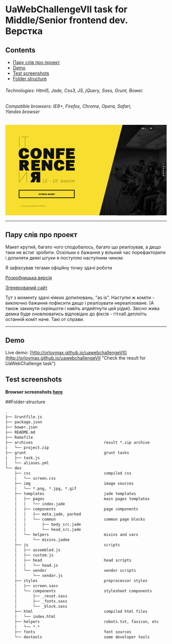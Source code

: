 # UaWebChallengeVII task for Middle/Senior frontend dev. Верстка

## Contents
* [Пару слів про проект](#%D0%9F%D0%B0%D1%80%D1%83-%D1%81%D0%BB%D1%96%D0%B2-%D0%BF%D1%80%D0%BE-%D0%BF%D1%80%D0%BE%D0%B5%D0%BA%D1%82)
* [Demo](#demo)
* [Test screenshots](#test-screenshots)
* [Folder structure](#folder-sctructure)

###### Technologies: Html5, Jade, Css3, JS, jQuery, Sass, Grunt, Bower.
###### Compatible browsers: IE8+, Firefox, Chrome, Opera, Safari, Yandex.browser
![template](test_screenshots/pic.jpg)

---

## Пару слів про проект
Макет крутий, багато чого сподобалось, багато що реалізував, а дещо таки не встиг зробити. Оскільки є бажання у вільний час порефакторити і допиляти деякі штуки я поступлю наступним чином:

Я зафіксував тегами офіційну точку здачі роботи

[Розробницька версія](https://github.com/orlovmax/uawebchallengeVII/tree/dev-contest-end)

[Згенерований сайт](https://github.com/orlovmax/uawebchallengeVII/tree/build-contest-end)

Тут з моменту здачі ніяких допилювань, "as is". Наступні ж коміти - виключно бажання пофіксити дещо і реалізувати нереалізоване. (А також закинути скріншоти і навіть апдейтнути цей рідмі). Звісно жива демка буде оновлюватись відповідно до фіксів - гітхаб деплоїть останній коміт наче. Такі от справи.

---

## Demo
Live demo: [http://orlovmax.github.io/uawebchallengeVII](http://orlovmax.github.io/uawebchallengeVII "Check the result for UaWebChallenge task")

## Test screenshots
**Browser screenshots [here](https://github.com/orlovmax/uawebchallengeVII/tree/master/test_screenshots/)**

##Folder-structure
```
.
├── Gruntfile.js
├── package.json
├── bower.json
├── README.md
├── Rakefile
├── archives                               result *.zip archive
|   └── project.zip
├── grunt                                  grunt tasks
|   ├── task.js
│   └── aliases.yml 
└── dev
    ├── css                                compiled css
    │   └── screen.css
    ├── img                                image sources
    │   └── *.png, *.jpg, *.gif
    ├── templates                          jade templates
    │   ├── pages                          main pages templates
    │   │   └── index.jade
    │   ├── components                     page components
    │   │   ├── meta.jade, parked
    │   │   └── common                     common page blocks
    │   │       ├── body_src.jade
    │   │       └── head_src.jade
    │   └── helpers                        mixins and vars
    │       └── mixins.jadee
    ├── js                                 scripts
    │   ├── assembled.js
    │   ├── custom.js
    │   ├── head                           head scripts
    │   │   └── head.js
    │   └── vendor                         vendor scripts
    │       └── vendor.js
    ├── styles                             preprocessor styles
    │   ├── screen.sass
    │   └── components                     stylesheet components
    │       ├── _reset.sass
    │       ├── _fonts.sass
    │       └── _block.sass
    ├── html                               compiled html files
    │   └── index.html                     
    ├── helpers                            robots.txt, favicon, etc
    │   └── *.*                            
    ├── fonts                              font sources
    └── devtools                           some developer tools

```  
